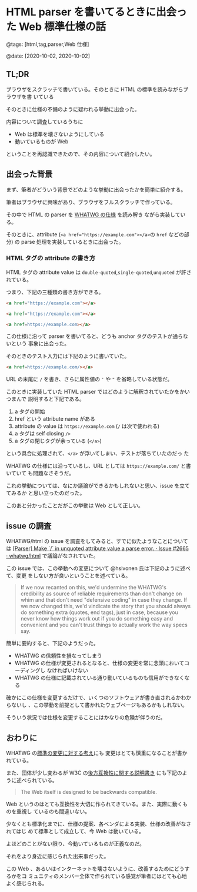 # HTML parser を書いてるときに出会った Web 標準仕様の話

@tags: [html,tag,parser,Web 仕様]

@date: [2020-10-02, 2020-10-02]

## TL;DR

ブラウザをスクラッチで書いている。そのときに HTML の標準を読みながらブラウザを書
いている

そのときに仕様の不備のように疑われる挙動に出会った。

内容について調査しているうちに

- Web は標準を壊さないようにしている
- 動いているものが Web

ということを再認識できたので、その内容について紹介したい。

## 出会った背景

まず、筆者がどういう背景でどのような挙動に出会ったかを簡単に紹介する。

筆者はブラウザに興味があり、ブラウザをフルスクラッチで作っている。

その中で HTML の parser を
[WHATWG の仕様](https://html.spec.whatwg.org/multipage/parsing.html) を読み解き
ながら実装している。

そのときに、attribute (`<a href="https://example.com"></a>`の `href` などの部分)
の parse 処理を実装しているときに出会った。

### HTML タグの attribute の書き方

HTML タグの attribute value は `double-quoted`,`single-quoted`,`unquoted` が許さ
れている。

つまり、下記の三種類の書き方ができる。

```html
<a href="https://example.com"></a>
```

```html
<a href="https://example.com"></a>
```

```html
<a href=https://example.com></a>
```

この仕様に沿って parser を書いてると、どうも anchor タグのテストが通らないという
事象に出会った。

そのときのテスト入力には下記のように書いていた。

```html
<a href=https://example.com/></a>
```

URL の末尾に `/` を書き、さらに属性値の `'` や `"` を省略している状態だ。

このときに実装していた HTML parser ではどのように解釈されていたかをかいつまんで
説明すると下記である。

1. a タグの開始
1. href という attribute name がある
1. attribute の value は `https://example.com` (`/` は次で使われる)
1. a タグは self closing `/>`
1. a タグの閉じタグが余っている (`</a>`)

という具合に処理されて、`</a>` が浮いてしまい、テストが落ちていたのだっ た

WHATWG の仕様には沿っているし、URL としては `https://example.com/` と書いていて
も問題なさそうだ。

これの挙動については、なにか議論ができるかもしれないと思い、issue を立ててみるか
と思い立ったのだった。

このあと分かったことだがこの挙動は Web として正しい。

## issue の調査

WHATWG/html の issue を調査をしてみると、すでに似たようなことについては
[[Parser] Make \`/\` in unquoted attribute value a parse error\. · Issue \#2665 · whatwg/html](https://github.com/whatwg/html/issues/2665)
で議論がなされていた。

この issue では、この挙動への変更について @hsivonen 氏は下記のように述べて、変更
をしない方が良いということを述べている。

> If we now recanted on this, we'd undermine the WHATWG's credibility as source
> of reliable requirements than don't change on whim and that don't need
> "defensive coding" in case they change. If we now changed this, we'd vindicate
> the story that you should always do something extra (quotes, end tags), just
> in case, because you never know how things work out if you do something easy
> and convenient and you can't trust things to actually work the way specs say.

簡単に要約すると、下記のようだった。

- WHATWG の信頼性を損なってしまう
- WHATWG の仕様が変更されるとなると、仕様の変更を常に念頭においてコーディングし
  なければいけない
- WHATWG の仕様に記載されている通り動いているものも信用ができなくなる

確かにこの仕様を変更するだけで、いくつのソフトウェアが書き直されるかわからないし
、この挙動を前提として書かれたウェブページもあるかもしれない。

そういう状況では仕様を変更することにはかなりの危険が伴うのだ。

## おわりに

WHATWG の[標準の変更に対する考え](https://whatwg.org/faq#change-at-any-time)にも
変更はとても慎重になることが書かれている。

また、団体が少し変わるが W3C
の[後方互換性に関する説明書き](https://www.w3.org/People/Bos/DesignGuide/compatibility.html)
にも下記のように述べられている。

> The Web itself is designed to be backwards compatible.

Web というのはとても互換性を大切に作られてきている。また、実際に動くものを重視し
ているのも間違いない。

少なくとも標準化までに、仕様の提案、各ベンダによる実装、仕様の改善がなされてはじ
めて標準として成立して、今 Web は動いている。

よほどのことがない限り、今動いているものが正義なのだ。

それをより身近に感じられた出来事だった。

この Web 、あるいはインターネットを壊さないように、改善するためにどうするかをコ
ミュニティのメンバー全体で作られている感覚が筆者にはとても心地よく感じられる。
